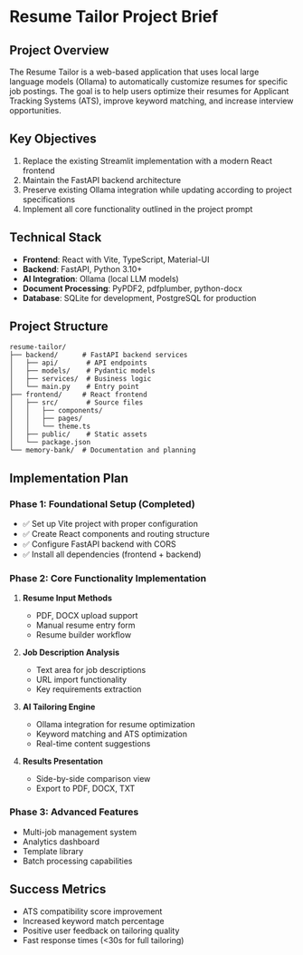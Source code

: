 # Resume Tailor Project Brief

## Project Overview
The Resume Tailor is a web-based application that uses local large language models (Ollama) to automatically customize resumes for specific job postings. The goal is to help users optimize their resumes for Applicant Tracking Systems (ATS), improve keyword matching, and increase interview opportunities.

## Key Objectives
1. Replace the existing Streamlit implementation with a modern React frontend
2. Maintain the FastAPI backend architecture
3. Preserve existing Ollama integration while updating according to project specifications
4. Implement all core functionality outlined in the project prompt

## Technical Stack
- **Frontend**: React with Vite, TypeScript, Material-UI
- **Backend**: FastAPI, Python 3.10+
- **AI Integration**: Ollama (local LLM models)
- **Document Processing**: PyPDF2, pdfplumber, python-docx
- **Database**: SQLite for development, PostgreSQL for production

## Project Structure
```
resume-tailor/
├── backend/      # FastAPI backend services
│   ├── api/       # API endpoints
│   ├── models/    # Pydantic models
│   ├── services/  # Business logic
│   └── main.py    # Entry point
├── frontend/     # React frontend
│   ├── src/       # Source files
│   │   ├── components/
│   │   ├── pages/
│   │   └── theme.ts
│   ├── public/    # Static assets
│   └── package.json
└── memory-bank/  # Documentation and planning
```

## Implementation Plan

### Phase 1: Foundational Setup (Completed)
- ✅ Set up Vite project with proper configuration
- ✅ Create React components and routing structure
- ✅ Configure FastAPI backend with CORS
- ✅ Install all dependencies (frontend + backend)

### Phase 2: Core Functionality Implementation
1. **Resume Input Methods**
   - PDF, DOCX upload support
   - Manual resume entry form
   - Resume builder workflow

2. **Job Description Analysis**
   - Text area for job descriptions
   - URL import functionality
   - Key requirements extraction

3. **AI Tailoring Engine**
   - Ollama integration for resume optimization
   - Keyword matching and ATS optimization
   - Real-time content suggestions

4. **Results Presentation**
   - Side-by-side comparison view
   - Export to PDF, DOCX, TXT

### Phase 3: Advanced Features
- Multi-job management system
- Analytics dashboard
- Template library
- Batch processing capabilities

## Success Metrics
- ATS compatibility score improvement
- Increased keyword match percentage
- Positive user feedback on tailoring quality
- Fast response times (<30s for full tailoring)
